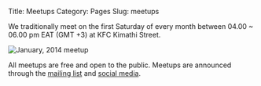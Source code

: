Title: Meetups
Category: Pages
Slug: meetups

We traditionally meet on the first Saturday of every month between 04.00 ~ 06.00 pm EAT (GMT +3) at KFC Kimathi Street.

![January, 2014 meetup]({static}/images/pages/meetups/meetup-january-2014.jpg "January, 2014 meetup")

All meetups are free and open to the public. Meetups are announced through the [mailing list]({static}/pages/mailing-list.md) and [social media]({static}/pages/contact.md).
